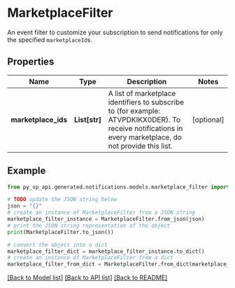 # MarketplaceFilter

An event filter to customize your subscription to send notifications for only the specified `marketplaceId`s.

## Properties

Name | Type | Description | Notes
------------ | ------------- | ------------- | -------------
**marketplace_ids** | **List[str]** | A list of marketplace identifiers to subscribe to (for example: ATVPDKIKX0DER). To receive notifications in every marketplace, do not provide this list. | [optional] 

## Example

```python
from py_sp_api.generated.notifications.models.marketplace_filter import MarketplaceFilter

# TODO update the JSON string below
json = "{}"
# create an instance of MarketplaceFilter from a JSON string
marketplace_filter_instance = MarketplaceFilter.from_json(json)
# print the JSON string representation of the object
print(MarketplaceFilter.to_json())

# convert the object into a dict
marketplace_filter_dict = marketplace_filter_instance.to_dict()
# create an instance of MarketplaceFilter from a dict
marketplace_filter_from_dict = MarketplaceFilter.from_dict(marketplace_filter_dict)
```
[[Back to Model list]](../README.md#documentation-for-models) [[Back to API list]](../README.md#documentation-for-api-endpoints) [[Back to README]](../README.md)


